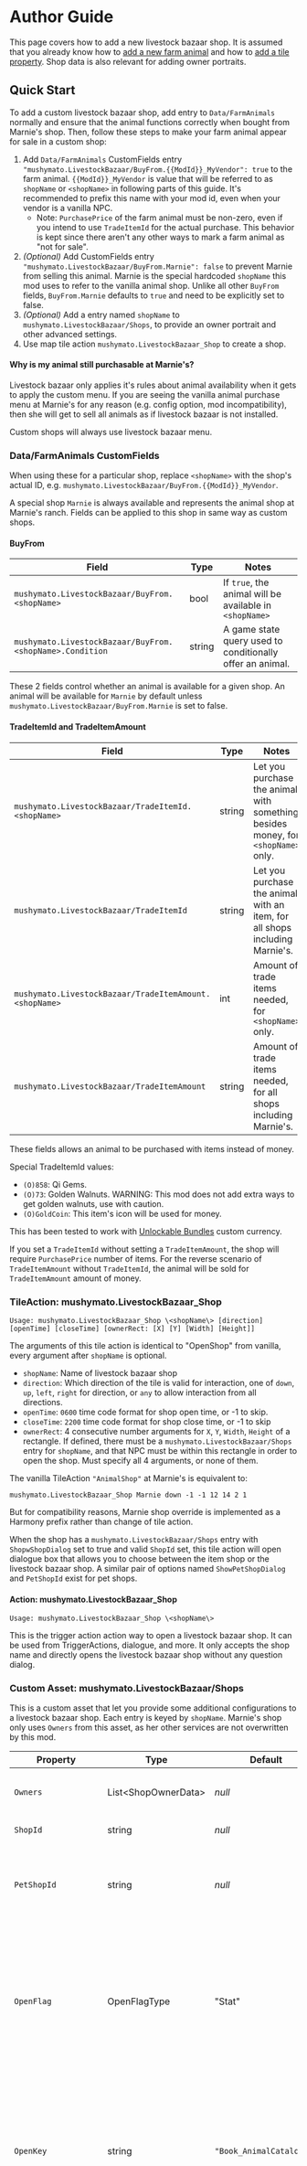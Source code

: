 # Author Guide

This page covers how to add a new livestock bazaar shop. It is assumed that you already know how to [add a new farm animal](https://stardewvalleywiki.com/Modding:Animal_data) and how to [add a tile property](https://stardewvalleywiki.com/Modding:Maps). Shop data is also relevant for adding owner portraits.

## Quick Start

To add a custom livestock bazaar shop, add entry to `Data/FarmAnimals` normally and ensure that the animal functions correctly when bought from Marnie's shop.
Then, follow these steps to make your farm animal appear for sale in a custom shop:

1. Add `Data/FarmAnimals` CustomFields entry `"mushymato.LivestockBazaar/BuyFrom.{{ModId}}_MyVendor": true` to the farm animal. `{{ModId}}_MyVendor` is value that will be referred to as `shopName` or `<shopName>` in following parts of this guide. It's recommended to prefix this name with your mod id, even when your vendor is a vanilla NPC.
    - Note: `PurchasePrice` of the farm animal must be non-zero, even if you intend to use `TradeItemId` for the actual purchase. This behavior is kept since there aren't any other ways to mark a farm animal as "not for sale".
2. *(Optional)* Add CustomFields entry `"mushymato.LivestockBazaar/BuyFrom.Marnie": false` to prevent Marnie from selling this animal. Marnie is the special hardcoded `shopName` this mod uses to refer to the vanilla animal shop. Unlike all other `BuyFrom` fields, `BuyFrom.Marnie` defaults to `true` and need to be explicitly set to false.
3. *(Optional)* Add a entry named `shopName` to `mushymato.LivestockBazaar/Shops`, to provide an owner portrait and other advanced settings.
4. Use map tile action `mushymato.LivestockBazaar_Shop` to create a shop.

#### Why is my animal still purchasable at Marnie's?

Livestock bazaar only applies it's rules about animal availability when it gets to apply the custom menu. If you are seeing the vanilla animal purchase menu at Marnie's for any reason (e.g. config option, mod incompatibility), then she will get to sell all animals as if livestock bazaar is not installed.

Custom shops will always use livestock bazaar menu.

### Data/FarmAnimals CustomFields

When using these for a particular shop, replace `<shopName>` with the shop's actual ID, e.g. `mushymato.LivestockBazaar/BuyFrom.{{ModId}}_MyVendor`.

A special shop `Marnie` is always available and represents the animal shop at Marnie's ranch. Fields can be applied to this shop in same way as custom shops.

#### BuyFrom

| Field | Type | Notes |
| ----- | ---- | ----- |
| `mushymato.LivestockBazaar/BuyFrom.<shopName>` | bool | If `true`, the animal will be available in `<shopName>` |
| `mushymato.LivestockBazaar/BuyFrom.<shopName>.Condition` | string | A game state query used to conditionally offer an animal. |

These 2 fields control whether an animal is available for a given shop. An animal will be available for `Marnie` by default unless `mushymato.LivestockBazaar/BuyFrom.Marnie` is set to false.

#### TradeItemId and TradeItemAmount

| Field | Type | Notes |
| ----- | ---- | ----- |
| `mushymato.LivestockBazaar/TradeItemId.<shopName>` | string | Let you purchase the animal with something besides money, for `<shopName>` only. |
| `mushymato.LivestockBazaar/TradeItemId` | string| Let you purchase the animal with an item, for all shops including Marnie's. |
| `mushymato.LivestockBazaar/TradeItemAmount.<shopName>` | int | Amount of trade items needed, for `<shopName>` only. |
| `mushymato.LivestockBazaar/TradeItemAmount` | string | Amount of trade items needed, for all shops including Marnie's. |

These fields allows an animal to be purchased with items instead of money.

Special TradeItemId values:
- `(O)858`: Qi Gems.
- `(O)73`: Golden Walnuts. WARNING: This mod does not add extra ways to get golden walnuts, use with caution.
- `(O)GoldCoin`: This item's icon will be used for money.

This has been tested to work with [Unlockable Bundles](https://www.nexusmods.com/stardewvalley/mods/17265) custom currency.

If you set a `TradeItemId` without setting a `TradeItemAmount`, the shop will require `PurchasePrice` number of items. For the reverse scenario of `TradeItemAmount` without `TradeItemId`, the animal will be sold for `TradeItemAmount` amount of money.

### TileAction: mushymato.LivestockBazaar_Shop

```
Usage: mushymato.LivestockBazaar_Shop \<shopName\> [direction] [openTime] [closeTime] [ownerRect: [X] [Y] [Width] [Height]]
```

The arguments of this tile action is identical to "OpenShop" from vanilla, every argument after `shopName` is optional.

- `shopName`: Name of livestock bazaar shop
- `direction`: Which direction of the tile is valid for interaction, one of `down`, `up`, `left`, `right` for direction, or `any` to allow interaction from all directions.
- `openTime`: `0600` time code format for shop open time, or -1 to skip.
- `closeTime`: `2200` time code format for shop close time, or -1 to skip
- `ownerRect`: 4 consecutive number arguments for `X`, `Y`, `Width`, `Height` of a rectangle. If defined, there must be a `mushymato.LivestockBazaar/Shops` entry for `shopName`, and that NPC must be within this rectangle in order to open the shop. Must specify all 4 arguments, or none of them.

The vanilla TileAction `"AnimalShop"` at Marnie's is equivalent to:
```
mushymato.LivestockBazaar_Shop Marnie down -1 -1 12 14 2 1
```
But for compatibility reasons, Marnie shop override is implemented as a Harmony prefix rather than change of tile action.

When the shop has a `mushymato.LivestockBazaar/Shops` entry with `ShopwShopDialog` set to true and valid `ShopId` set, this tile action will open dialogue box that allows you to choose between the item shop or the livestock bazaar shop. A similar pair of options named `ShowPetShopDialog` and `PetShopId` exist for pet shops.

#### Action: mushymato.LivestockBazaar_Shop

```
Usage: mushymato.LivestockBazaar_Shop \<shopName\>
```

This is the trigger action action way to open a livestock bazaar shop. It can be used from TriggerActions, dialogue, and more. It only accepts the shop name and directly opens the livestock bazaar shop without any question dialog.

### Custom Asset: mushymato.LivestockBazaar/Shops

This is a custom asset that let you provide some additional configurations to a livestock bazaar shop. Each entry is keyed by `shopName`.
Marnie's shop only uses `Owners` from this asset, as her other services are not overwritten by this mod.

| Property | Type | Default | Notes |
| -------- | ---- | ------- | ----- |
| `Owners` | List\<ShopOwnerData\> | _null_ | A list of shop owners, identical to the Owners property on Data/Shops. |
| `ShopId` | string | _null_ | String ID to an entry in `Data/Shops`. |
| `PetShopId` | string | _null_ | String ID to an entry in `Data/Shops`, this one is meant to be used with a shop similar to `PetAdoption` but there's no strict check. |
| `OpenFlag` | OpenFlagType | "Stat" | One of `"None", "Stat", "Mail"`, used in conjunction with `OpenKey` to determine if the NPC shop's open/close hours and NPC prescence can be ignored. This setting is ignored for Marnie, who always use vanilla `Book_AnimalCatalogue` logic. |
| `OpenKey` | string | `"Book_AnimalCatalogue"` | String name of the stat or mailflag. If this is set, then the usual open/close time and NPC prescence will not be checked. The default value `Book_AnimalCatalogue` refers to the Animal Catalogue book that grants 24/7 access to animal shop in vanilla. |
| `ShowShopDialog` | bool | true | If true and `ShopId` is a valid shop, show a dialog option to let player open the supplies shop. |
| `ShowPetShopDialog` | bool | true | If true and `PetShopId` is a valid shop, show a dialog option to let player open the pet shop. |
| `ShopDialogSupplies` | string | _ | Display string for the supplies shop. |
| `ShopDialogAnimals` | string | _ | Display string for the animal shop. |
| `ShopDialogAdopt` | string | _ | Display string for the pet adoption shop. |
| `ShopDialogLeave` | string | _ | Display string for exiting the dialog. |

#### Owners

There are up to 3 possible lists of ShopOwnerData in this custom asset, they are picked in this order.
1. `Owners`
2. `Data/Shops[ShopId].Owners`
3. `Data/Shops[PetShopId].Owners`

The first non null list will be used. No attempt is made to "fall" further down the list should none of the owners in the chosen list match a given condition.

#### ShopId vs PetShopId

The main distinction between the supplies shop (`ShopId`) and the pet adoption shop (`PetShopId`) is that the player cannot access the shop behind `PetShopId` until they are eligible for a second pet (first pet at max hearts, or no pets and year 2).

Livestock Bazaar makes no changes to either shop's mechanics, they both use the vanilla shop menu.

#### OpenFlag and OpenKey

To make a custom book that acts similar to `Book_AnimalCatalogue` for your livestock bazaar shop, make a book item and then put that item's unqualified id into `OpenKey`.

Mail flags are offered because there are more ways to set it compared to game stat, change `OpenFlags` to `"Mail"` to use mail flag.

#### Visual Theme

The Bazaar menu respects `"VisualTheme"` in either `ShopId` or `PetShopId`. For example of vanilla menus with alternate themes, check Mr Qi's shop.

### ShopDialog Default Values

The default values are:

- ShopDialogSupplies: `"[LocalizedText Strings\\Locations:AnimalShop_Marnie_Supplies]"` (Supplies Shop)
- ShopDialogAnimals: `"[LocalizedText Strings\\Locations:AnimalShop_Marnie_Animals]"` (Purchase Animals)
- ShopDialogAdopt: `"[LocalizedText Strings\\1_6_Strings:AdoptPets]"` (Adopt Pets)
- ShopDialogLeave: `"[LocalizedText Strings\\Locations:AnimalShop_Marnie_Leave]"` (Leave)

The default values are [tokenizable strings](https://stardewvalleywiki.com/Modding:Tokenizable_strings), modded shops may use tokenizable strings or direct strings (like i18n keys).

### Extras

#### Conversation Topic: purchasedAnimal_{animalType}

Helps fix issue of some dialogue never showing up in other languages, because the translated name is used in the vanilla conversation topic.
This version of the topic uses the animal's internal Id.

#### MailFlag: mushymato.LivestockBazaar_purchasedAnimal_{animalType}

Mail flag indicating an animal had been purchased at least once.

#### Trigger: mushymato.LivestockBazaar_purchasedAnimal

A trigger raised when the player purchases an animal, passes 2 triggerArgs AnimalHouse and FarmAnimal.

#### InteractMethod: LivestockBazaar.OpenBazaar, LivestockBazaar: InteractShowLivestockShop

This interact method can be set via Data/Machines to open a shop by interacting with a big craftable.

CustomFields can be used to control the behavior:
- mushymato.LivestockBazaar_ShopTile: all the arguments for TileAction is valid through this field and will behave similarly, this version spawns the dialogue.
- mushymato.LivestockBazaar_Shop: directly opens animal shop of this ID.

Quirk with using this is that, should the machine have any item processing rules and you attempt to drop in an item, the menu **WILL** appear even after the item is dropped into machine.

#### Item Query: mushymato.LivestockBazaar_PET_ADOPTION [petId] [breedId] [ignoreBaseProce] [ignoreCanBeAdoptedFromMarnie]

Item query for usage in custom pet shops (NOT animal shops!), works similar to vanilla `PET_ADOPTION` item query but allows filtering.
- petId (default `T`): this is the top level pet id (i.e. Cat, Dog, Turtle), T means any pet.
- breedId (default `T`): this is the breed id for particular appearance for pet, T means any breed.
- ignoreBasePrice (default `false`): breed price is normally sourced from `Data/Pets`, setting this to `true` allows the item query's price field to take effect, otherwise use `false`.
- ignoreCanBeAdoptedFromMarnie (default `false`): setting this to `true` makes this query ignore the CanBeAdoptedFromMarnie field, which allows you to ban this pet from Marnie's PetAdoption shop but still access it through this item query.
If no arguments are given then this behaves identical to `PET_ADOPTION`.

#### Trigger Action Action: mushymato.LivestockBazaar_AdoptPet \<petId\> \<breedId\> \<petName\>

Instantly sends a pet to the farm with a specific name, skipping the naming step. All 3 arguments are required.
- petId: this is the top level pet id (i.e. Cat, Dog, Turtle), must provide specific pet.
- breedId: this is the breed id for particular appearance for pet, must provide specific breed.
- petName: this will be the name of the new pet.
